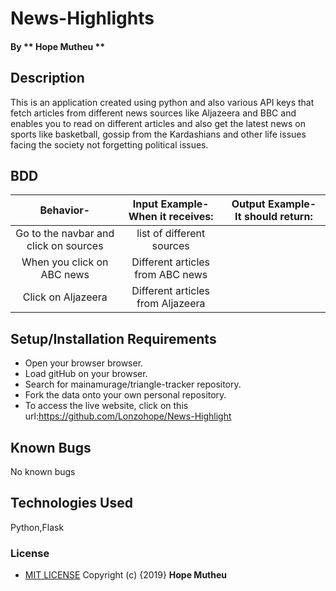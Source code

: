 # News-Highlights
####
#### By ** Hope Mutheu **

## Description

This is an application created using python and also various API keys that fetch articles from different news sources like Aljazeera and BBC and enables you to read on different articles and also get the latest news on sports like basketball, gossip from the Kardashians and other life issues facing the society not forgetting political issues.

## BDD

| Behavior- | Input Example- When it receives: | Output Example- It should return: |
| :-------------: | :-------------: | :-------------: |
| Go to the navbar and click on sources  | list of different sources|
| When you click on ABC news | Different articles from ABC news |
| Click on Aljazeera| Different articles from Aljazeera|


## Setup/Installation Requirements

* Open your browser browser.
* Load gitHub on your browser.
* Search for mainamurage/triangle-tracker repository.
* Fork the data onto your own personal repository.
* To access the live website, click on this url:https://github.com/Lonzohope/News-Highlight

## Known Bugs

No known bugs

## Technologies Used

Python,Flask

### License

* [MIT LICENSE](LICENSE)
Copyright (c) {2019} **Hope Mutheu**

